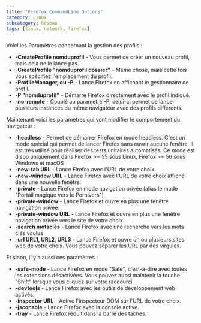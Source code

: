 ```yaml
---
title: "Firefox CommandLine Options"
category: Linux
subcategory: Réseau
tags: [linux, network, firefox]
---
```


Voici les Paramètres concernant la gestion des profils :

* **-CreateProfile nomduprofil** - Vous permet de créer un nouveau profil, mais cela ne le lance pas.
* **-CreateProfile "nomduprofil dossier"** - Même chose, mais cette fois vous spécifiez l'emplacement du profil.
* **-ProfileManager, ou -P** - Lance Firefox en affichant le gestionnaire de profil.
* **-P "nomduprofil"** - Démarre Firefox directement avec le profil indiqué.
* **-no-remote** - Couplé au paramètre -P, celui-ci permet de lancer plusieurs instances du même navigateur avec des profils différents.

Maintenant voici les paramètres qui vont modifier le comportement du navigateur :

* **-headless** - Permet de démarrer Firefox en mode headless. C'est un mode spécial qui permet de lancer Firefox sans ouvrir aucune fenêtre. Il est très utilisé pour réaliser des tests unitaires automatisés. Ce mode est dispo uniquement dans Firefox >= 55 sous Linux, Firefox >= 56 sous Windows et macOS
* **-new-tab URL** - Lance Firefox avec l'URL de votre choix.
* **-new-window URL** - Lance Firefox avec l'URL de votre choix affiché dans une nouvelle fenêtre.
* **-private** - Lance Firefox en mode navigation privée (alias le mode "Portail magique vers le Pornivers")
* **-private-window** - Lance Firefox et ouvre en plus une fenêtre navigation privée.
* **-private-window URL** - Lance Firefox et ouvre en plus une fenêtre navigation privée vers le site de votre choix.
* **-search motsclés** - Lance Firefox avec une recherche vers les mots clés voulus
* **-url URL1, URL2, URL3** - Lance Firefox et ouvre un ou plusieurs sites web de votre choix. Vous pouvez séparer les URL par des virgules.

Et sinon, il y a aussi ces paramètres :

* **-safe-mode** - Lance Firefox en mode "Safe", c'est-à-dire avec toutes les extensions désactivées. Vous pouvez aussi maintenir la touche "Shift" lorsque vous cliquez sur votre raccourci.
* **-devtools** - Lance Firefox avec les outils de développement web activés.
* **-inspector URL** - Active l'inspecteur DOM sur l'URL de votre choix.
* **-jsconsole** - Lance Firefox avec la console active.
* **-tray** - Lance Firefox réduit dans la barre des tâches.
